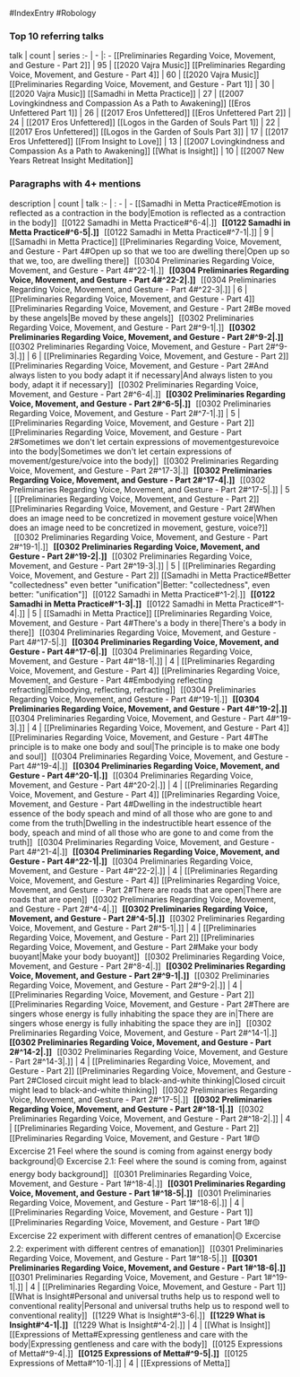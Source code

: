 #IndexEntry #Robology

### Top 10 referring talks
talk | count | series
:- | - |: -
[[Preliminaries Regarding Voice, Movement, and Gesture - Part 2]] | 95 | [[2020 Vajra Music]]
[[Preliminaries Regarding Voice, Movement, and Gesture - Part 4]] | 60 | [[2020 Vajra Music]]
[[Preliminaries Regarding Voice, Movement, and Gesture - Part 1]] | 30 | [[2020 Vajra Music]]
[[Samadhi in Metta Practice]] | 27 | [[2007 Lovingkindness and Compassion As a Path to Awakening]]
[[Eros Unfettered Part 1]] | 26 | [[2017 Eros Unfettered]]
[[Eros Unfettered Part 2]] | 24 | [[2017 Eros Unfettered]]
[[Logos in the Garden of Souls Part 1]] | 22 | [[2017 Eros Unfettered]]
[[Logos in the Garden of Souls Part 3]] | 17 | [[2017 Eros Unfettered]]
[[From Insight to Love]] | 13 | [[2007 Lovingkindness and Compassion As a Path to Awakening]]
[[What is Insight]] | 10 | [[2007 New Years Retreat Insight Meditation]]

### Paragraphs with 4+ mentions
description | count | talk
:- | : - | -
[[Samadhi in Metta Practice#Emotion is reflected as a contraction in the body\|Emotion is reflected as a contraction in the body]] &nbsp;&nbsp;[[0122 Samadhi in Metta Practice#^6-4\|.]] &nbsp; **[[0122 Samadhi in Metta Practice#^6-5\|.]]** &nbsp; [[0122 Samadhi in Metta Practice#^7-1\|.]] | 9 | [[Samadhi in Metta Practice]]
[[Preliminaries Regarding Voice, Movement, and Gesture - Part 4#Open up so that we too are dwelling there\|Open up so that we, too, are dwelling there]] &nbsp;&nbsp;[[0304 Preliminaries Regarding Voice, Movement, and Gesture - Part 4#^22-1\|.]] &nbsp; **[[0304 Preliminaries Regarding Voice, Movement, and Gesture - Part 4#^22-2\|.]]** &nbsp; [[0304 Preliminaries Regarding Voice, Movement, and Gesture - Part 4#^22-3\|.]] | 6 | [[Preliminaries Regarding Voice, Movement, and Gesture - Part 4]]
[[Preliminaries Regarding Voice, Movement, and Gesture - Part 2#Be moved by these angels\|Be moved by these angels]] &nbsp;&nbsp;[[0302 Preliminaries Regarding Voice, Movement, and Gesture - Part 2#^9-1\|.]] &nbsp; **[[0302 Preliminaries Regarding Voice, Movement, and Gesture - Part 2#^9-2\|.]]** &nbsp; [[0302 Preliminaries Regarding Voice, Movement, and Gesture - Part 2#^9-3\|.]] | 6 | [[Preliminaries Regarding Voice, Movement, and Gesture - Part 2]]
[[Preliminaries Regarding Voice, Movement, and Gesture - Part 2#And always listen to you body adapt it if necessary\|And always listen to you body, adapt it if necessary]] &nbsp;&nbsp;[[0302 Preliminaries Regarding Voice, Movement, and Gesture - Part 2#^6-4\|.]] &nbsp; **[[0302 Preliminaries Regarding Voice, Movement, and Gesture - Part 2#^6-5\|.]]** &nbsp; [[0302 Preliminaries Regarding Voice, Movement, and Gesture - Part 2#^7-1\|.]] | 5 | [[Preliminaries Regarding Voice, Movement, and Gesture - Part 2]]
[[Preliminaries Regarding Voice, Movement, and Gesture - Part 2#Sometimes we don't let certain expressions of movementgesturevoice into the body\|Sometimes we don't let certain expressions of movement/gesture/voice into the body]] &nbsp;&nbsp;[[0302 Preliminaries Regarding Voice, Movement, and Gesture - Part 2#^17-3\|.]] &nbsp; **[[0302 Preliminaries Regarding Voice, Movement, and Gesture - Part 2#^17-4\|.]]** &nbsp; [[0302 Preliminaries Regarding Voice, Movement, and Gesture - Part 2#^17-5\|.]] | 5 | [[Preliminaries Regarding Voice, Movement, and Gesture - Part 2]]
[[Preliminaries Regarding Voice, Movement, and Gesture - Part 2#When does an image need to be concretized in movement gesture voice\|When does an image need to be concretized in movement, gesture, voice?]] &nbsp;&nbsp;[[0302 Preliminaries Regarding Voice, Movement, and Gesture - Part 2#^19-1\|.]] &nbsp; **[[0302 Preliminaries Regarding Voice, Movement, and Gesture - Part 2#^19-2\|.]]** &nbsp; [[0302 Preliminaries Regarding Voice, Movement, and Gesture - Part 2#^19-3\|.]] | 5 | [[Preliminaries Regarding Voice, Movement, and Gesture - Part 2]]
[[Samadhi in Metta Practice#Better "collectedness" even better "unification"\|Better: "collectedness", even better: "unification"]] &nbsp;&nbsp;[[0122 Samadhi in Metta Practice#^1-2\|.]] &nbsp; **[[0122 Samadhi in Metta Practice#^1-3\|.]]** &nbsp; [[0122 Samadhi in Metta Practice#^1-4\|.]] | 5 | [[Samadhi in Metta Practice]]
[[Preliminaries Regarding Voice, Movement, and Gesture - Part 4#There's a body in there\|There's a body in there]] &nbsp;&nbsp;[[0304 Preliminaries Regarding Voice, Movement, and Gesture - Part 4#^17-5\|.]] &nbsp; **[[0304 Preliminaries Regarding Voice, Movement, and Gesture - Part 4#^17-6\|.]]** &nbsp; [[0304 Preliminaries Regarding Voice, Movement, and Gesture - Part 4#^18-1\|.]] | 4 | [[Preliminaries Regarding Voice, Movement, and Gesture - Part 4]]
[[Preliminaries Regarding Voice, Movement, and Gesture - Part 4#Embodying reflecting refracting\|Embodying, reflecting, refracting]] &nbsp;&nbsp;[[0304 Preliminaries Regarding Voice, Movement, and Gesture - Part 4#^19-1\|.]] &nbsp; **[[0304 Preliminaries Regarding Voice, Movement, and Gesture - Part 4#^19-2\|.]]** &nbsp; [[0304 Preliminaries Regarding Voice, Movement, and Gesture - Part 4#^19-3\|.]] | 4 | [[Preliminaries Regarding Voice, Movement, and Gesture - Part 4]]
[[Preliminaries Regarding Voice, Movement, and Gesture - Part 4#The principle is to make one body and soul\|The principle is to make one body and soul]] &nbsp;&nbsp;[[0304 Preliminaries Regarding Voice, Movement, and Gesture - Part 4#^19-4\|.]] &nbsp; **[[0304 Preliminaries Regarding Voice, Movement, and Gesture - Part 4#^20-1\|.]]** &nbsp; [[0304 Preliminaries Regarding Voice, Movement, and Gesture - Part 4#^20-2\|.]] | 4 | [[Preliminaries Regarding Voice, Movement, and Gesture - Part 4]]
[[Preliminaries Regarding Voice, Movement, and Gesture - Part 4#Dwelling in the indestructible heart essence of the body speach and mind of all those who are gone to and come from the truth\|Dwelling in the indestructible heart essence of the body, speach and mind of all those who are gone to and come from the truth]] &nbsp;&nbsp;[[0304 Preliminaries Regarding Voice, Movement, and Gesture - Part 4#^21-4\|.]] &nbsp; **[[0304 Preliminaries Regarding Voice, Movement, and Gesture - Part 4#^22-1\|.]]** &nbsp; [[0304 Preliminaries Regarding Voice, Movement, and Gesture - Part 4#^22-2\|.]] | 4 | [[Preliminaries Regarding Voice, Movement, and Gesture - Part 4]]
[[Preliminaries Regarding Voice, Movement, and Gesture - Part 2#There are roads that are open\|There are roads that are open]] &nbsp;&nbsp;[[0302 Preliminaries Regarding Voice, Movement, and Gesture - Part 2#^4-4\|.]] &nbsp; **[[0302 Preliminaries Regarding Voice, Movement, and Gesture - Part 2#^4-5\|.]]** &nbsp; [[0302 Preliminaries Regarding Voice, Movement, and Gesture - Part 2#^5-1\|.]] | 4 | [[Preliminaries Regarding Voice, Movement, and Gesture - Part 2]]
[[Preliminaries Regarding Voice, Movement, and Gesture - Part 2#Make your body buoyant\|Make your body buoyant]] &nbsp;&nbsp;[[0302 Preliminaries Regarding Voice, Movement, and Gesture - Part 2#^8-4\|.]] &nbsp; **[[0302 Preliminaries Regarding Voice, Movement, and Gesture - Part 2#^9-1\|.]]** &nbsp; [[0302 Preliminaries Regarding Voice, Movement, and Gesture - Part 2#^9-2\|.]] | 4 | [[Preliminaries Regarding Voice, Movement, and Gesture - Part 2]]
[[Preliminaries Regarding Voice, Movement, and Gesture - Part 2#There are singers whose energy is fully inhabiting the space they are in\|There are singers whose energy is fully inhabiting the space they are in]] &nbsp;&nbsp;[[0302 Preliminaries Regarding Voice, Movement, and Gesture - Part 2#^14-1\|.]] &nbsp; **[[0302 Preliminaries Regarding Voice, Movement, and Gesture - Part 2#^14-2\|.]]** &nbsp; [[0302 Preliminaries Regarding Voice, Movement, and Gesture - Part 2#^14-3\|.]] | 4 | [[Preliminaries Regarding Voice, Movement, and Gesture - Part 2]]
[[Preliminaries Regarding Voice, Movement, and Gesture - Part 2#Closed circuit might lead to black-and-white thinking\|Closed circuit might lead to black-and-white thinking]] &nbsp;&nbsp;[[0302 Preliminaries Regarding Voice, Movement, and Gesture - Part 2#^17-5\|.]] &nbsp; **[[0302 Preliminaries Regarding Voice, Movement, and Gesture - Part 2#^18-1\|.]]** &nbsp; [[0302 Preliminaries Regarding Voice, Movement, and Gesture - Part 2#^18-2\|.]] | 4 | [[Preliminaries Regarding Voice, Movement, and Gesture - Part 2]]
[[Preliminaries Regarding Voice, Movement, and Gesture - Part 1#🟡 Excercise 21 Feel where the sound is coming from against energy body background\|🟡 Excercise 2.1: Feel where the sound is coming from, against energy body background]] &nbsp;&nbsp;[[0301 Preliminaries Regarding Voice, Movement, and Gesture - Part 1#^18-4\|.]] &nbsp; **[[0301 Preliminaries Regarding Voice, Movement, and Gesture - Part 1#^18-5\|.]]** &nbsp; [[0301 Preliminaries Regarding Voice, Movement, and Gesture - Part 1#^18-6\|.]] | 4 | [[Preliminaries Regarding Voice, Movement, and Gesture - Part 1]]
[[Preliminaries Regarding Voice, Movement, and Gesture - Part 1#🟡 Excercise 22 experiment with different centres of emanation\|🟡 Excercise 2.2: experiment with different centres of emanation]] &nbsp;&nbsp;[[0301 Preliminaries Regarding Voice, Movement, and Gesture - Part 1#^18-5\|.]] &nbsp; **[[0301 Preliminaries Regarding Voice, Movement, and Gesture - Part 1#^18-6\|.]]** &nbsp; [[0301 Preliminaries Regarding Voice, Movement, and Gesture - Part 1#^19-1\|.]] | 4 | [[Preliminaries Regarding Voice, Movement, and Gesture - Part 1]]
[[What is Insight#Personal and universal truths help us to respond well to conventional reality\|Personal and universal truths help us to respond well to conventional reality]] &nbsp;&nbsp;[[1229 What is Insight#^3-6\|.]] &nbsp; **[[1229 What is Insight#^4-1\|.]]** &nbsp; [[1229 What is Insight#^4-2\|.]] | 4 | [[What is Insight]]
[[Expressions of Metta#Expressing gentleness and care with the body\|Expressing gentleness and care with the body]] &nbsp;&nbsp;[[0125 Expressions of Metta#^9-4\|.]] &nbsp; **[[0125 Expressions of Metta#^9-5\|.]]** &nbsp; [[0125 Expressions of Metta#^10-1\|.]] | 4 | [[Expressions of Metta]]

